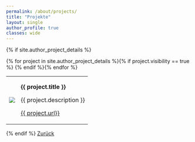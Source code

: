 ```yaml
---
permalink: /about/projects/
title: "Projekte"
layout: single
author_profile: true
classes: wide
---
```

{% if site.author_project_details %}
<table>
{% for project in site.author_project_details %}{% if project.visibility == true %}
  <tr>
    <td class="td_about_img"><img src="{{ site.url }}{{ site.baseurl }}/assets/images/about/{{ project.thumbnail }}" /></td>
    <td class="td_about_text">
      <p><b>{{ project.title }}</b></p>
      <p>{{ project.description }}</p>
      <p><a class="btn btn--primary" href="{{ exp.url }}" target="_blank">{{ project.url}}</a></p>
    </td>
  </tr>
{% endif %}{% endfor %}
</table>
{% endif %}
<a href="/about/" class="btn btn--primary">Zurück</a>